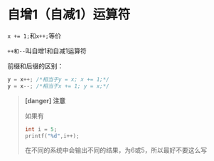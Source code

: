 # 自增1（自减1）运算符

`x += 1;`和`x++;`等价

`++和--`叫自增1和自减1运算符

前缀和后缀的区别：

```c
y = x++; /*相当于y = x; x += 1;*/
y = x--; /*相当于x += 1; y = x;*/
```

>**[danger] 注意**
>
>如果有
>
>```c
>int i = 5;
>printf("%d",i++);
>```
>
>在不同的系统中会输出不同的结果，为6或5，所以最好不要这么写

